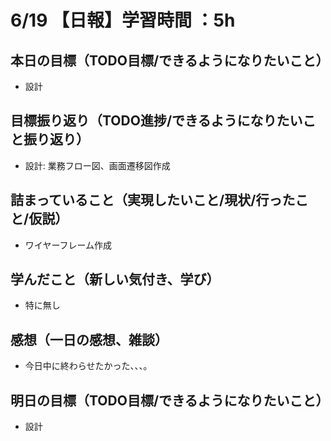 # 6/19 【日報】学習時間 ：5h
## 本日の目標（TODO目標/できるようになりたいこと）
- 設計
## 目標振り返り（TODO進捗/できるようになりたいこと振り返り）
- 設計: 業務フロー図、画面遷移図作成
## 詰まっていること（実現したいこと/現状/行ったこと/仮説）
- ワイヤーフレーム作成
## 学んだこと（新しい気付き、学び）
- 特に無し
## 感想（一日の感想、雑談）
- 今日中に終わらせたかった、、、。
## 明日の目標（TODO目標/できるようになりたいこと）
- 設計
